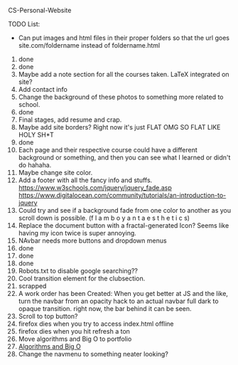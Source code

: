 CS-Personal-Website


TODO List:
- Can put images and html files in their proper folders so that the url goes site.com/foldername instead of foldername.html


1. done
2. done
3. Maybe add a note section for all the courses taken. LaTeX integrated on site?
4. Add contact info
5. Change the background of these photos to something more related to school.
6. done
7. Final stages, add resume and crap.
8. Maybe add site borders? Right now it's just FLAT OMG SO FLAT LIKE HOLY SH*T
9. done
10. Each page and their respective course could have a different background or something, and then you
    can see what I learned or didn't do hahaha.
11. Maybe change site color.
12. Add a footer with all the fancy info and stuffs.
https://www.w3schools.com/jquery/jquery_fade.asp
https://www.digitalocean.com/community/tutorials/an-introduction-to-jquery
13. Could try and see if a background fade from one color to another as you scroll down is possible. (f l a m b o y a n t a e s t h e t i c s)
14. Replace the document button with a fractal-generated Icon? Seems like having my icon twice is super annoying.
15. NAvbar needs more buttons and dropdown menus
16. done
17. done
18. done
19. Robots.txt to disable google searching??
20. Cool transition element for the clubsection.
21. scrapped
22. A work order has been Created: When you get better at JS and the like, turn the navbar from an opacity hack to an actual navbar full dark to opaque transition. right now, the bar behind it can be seen.
23. Scroll to top button?
24. firefox dies when you try to access index.html offline
25. firefox dies when you hit refresh a ton 
26. Move algorithms and Big O to portfolio <li><a href="bap.html">Algorithms and Big O</a></li>
27. Change the navmenu to something neater looking?

